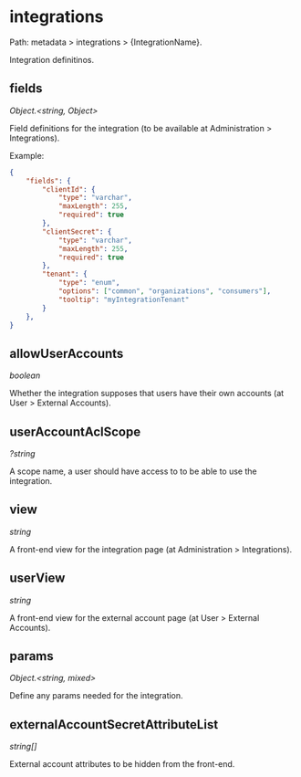 # integrations

Path: metadata > integrations > {IntegrationName}.

Integration definitinos.

## fields

*Object.<string, Object>*

Field definitions for the integration (to be available at Administration > Integrations).

Example:

```json
{
    "fields": {
        "clientId": {
            "type": "varchar",
            "maxLength": 255,
            "required": true
        },
        "clientSecret": {
            "type": "varchar",
            "maxLength": 255,
            "required": true
        },
        "tenant": {
            "type": "enum",
            "options": ["common", "organizations", "consumers"],
            "tooltip": "myIntegrationTenant"
        }
    },
}
```

## allowUserAccounts

*boolean*

Whether the integration supposes that users have their own accounts (at User > External Accounts).

## userAccountAclScope

*?string*

A scope name, a user should have access to to be able to use the integration.

## view

*string*

A front-end view for the integration page (at Administration > Integrations).

## userView

*string*

A front-end view for the external account page (at User > External Accounts).

## params

*Object.<string, mixed>*

Define any params needed for the integration.

## externalAccountSecretAttributeList

*string[]*

External account attributes to be hidden from the front-end.
